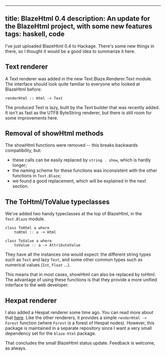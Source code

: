 ---
title: BlazeHtml 0.4
description: An update for the BlazeHtml project, with some new features
tags: haskell, code
--

I've just uploaded BlazeHtml 0.4 to Hackage. There's some new things in there,
so I thought it would be a good idea to summarize it here.

## Text renderer

A Text renderer was added in the new Text.Blaze.Renderer.Text module. The
interface should look quite familiar to everyone who looked at BlazeHtml before:

~~~~~{.haskell}
renderHtml :: Html -> Text
~~~~~

The produced Text is lazy, built by the Text builder that was recently added. It
isn't as fast as the UTF8 ByteString renderer, but there is still room for some
improvements here.

## Removal of showHtml methods

The showHtml functions were removed -- this breaks backwards compatibility, but:

- these calls can be easily replaced by `string . show`, which is hardly longer;
- the naming scheme for these functions was inconsistent with the other
  functions in `Text.Blaze`;
- we found a good replacement, which will be explained in the next section.

## The ToHtml/ToValue typeclasses

We've added two handy typeclasses at the top of BlazeHtml, in the `Text.Blaze`
module.

~~~~~{.haskell}
class ToHtml a where
    toHtml :: a -> Html
~~~~~

~~~~~{.haskell}
class ToValue a where
    toValue :: a -> AttributeValue
~~~~~

They have all the instances one would expect: the different string types such as
`Text` and lazy `Text`, and some other common types such as numerical values
(`Int`, `Float` ...).

This means that in most cases, showHtml can also be replaced by toHtml. The
advantage of using these functions is that they provide a more unified interface
to the web developer.

## Hexpat renderer

I also added a Hexpat renderer some time ago. You can read more about that
[here]. Like the other renderers, it provides a simple `renderHtml -> Forest`
function (where `Forest` is a forest of Hexpat nodes). However, this package is
maintained in a separate repository since I want a very small dependency set for
the `blaze-html` package.

[here]: http://softwaresimply.blogspot.com/2010/12/heist-gets-blaze-syntax.html

That concludes the small BlazeHtml status update. Feedback is welcome, as
always.
